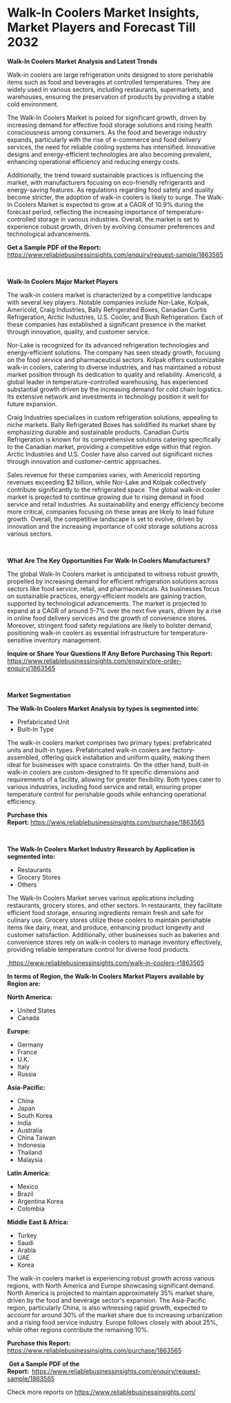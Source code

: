 <p><h1>Walk-In Coolers Market Insights, Market Players and Forecast Till 2032</h1></p><p><strong>Walk-In Coolers Market Analysis and Latest Trends</strong></p>
<p><p>Walk-in coolers are large refrigeration units designed to store perishable items such as food and beverages at controlled temperatures. They are widely used in various sectors, including restaurants, supermarkets, and warehouses, ensuring the preservation of products by providing a stable cold environment.</p><p>The Walk-In Coolers Market is poised for significant growth, driven by increasing demand for effective food storage solutions and rising health consciousness among consumers. As the food and beverage industry expands, particularly with the rise of e-commerce and food delivery services, the need for reliable cooling systems has intensified. Innovative designs and energy-efficient technologies are also becoming prevalent, enhancing operational efficiency and reducing energy costs.</p><p>Additionally, the trend toward sustainable practices is influencing the market, with manufacturers focusing on eco-friendly refrigerants and energy-saving features. As regulations regarding food safety and quality become stricter, the adoption of walk-in coolers is likely to surge. The Walk-In Coolers Market is expected to grow at a CAGR of 10.9% during the forecast period, reflecting the increasing importance of temperature-controlled storage in various industries. Overall, the market is set to experience robust growth, driven by evolving consumer preferences and technological advancements.</p></p>
<p><strong>Get a Sample PDF of the Report:&nbsp;</strong> <a href="https://www.reliablebusinessinsights.com/enquiry/request-sample/1863565?utm_campaign=2768&utm_medium=2&utm_source=Github&utm_content=ia&utm_term=12042025&utm_id=walk-in-coolers">https://www.reliablebusinessinsights.com/enquiry/request-sample/1863565</a></p>
<p>&nbsp;</p>
<p><strong>Walk-In Coolers Major Market Players</strong></p>
<p><p>The walk-in coolers market is characterized by a competitive landscape with several key players. Notable companies include Nor-Lake, Kolpak, Americold, Craig Industries, Bally Refrigerated Boxes, Canadian Curtis Refrigeration, Arctic Industries, U.S. Cooler, and Bush Refrigeration. Each of these companies has established a significant presence in the market through innovation, quality, and customer service.</p><p>Nor-Lake is recognized for its advanced refrigeration technologies and energy-efficient solutions. The company has seen steady growth, focusing on the food service and pharmaceutical sectors. Kolpak offers customizable walk-in coolers, catering to diverse industries, and has maintained a robust market position through its dedication to quality and reliability. Americold, a global leader in temperature-controlled warehousing, has experienced substantial growth driven by the increasing demand for cold chain logistics. Its extensive network and investments in technology position it well for future expansion.</p><p>Craig Industries specializes in custom refrigeration solutions, appealing to niche markets. Bally Refrigerated Boxes has solidified its market share by emphasizing durable and sustainable products. Canadian Curtis Refrigeration is known for its comprehensive solutions catering specifically to the Canadian market, providing a competitive edge within that region. Arctic Industries and U.S. Cooler have also carved out significant niches through innovation and customer-centric approaches.</p><p>Sales revenue for these companies varies, with Americold reporting revenues exceeding $2 billion, while Nor-Lake and Kolpak collectively contribute significantly to the refrigerated space. The global walk-in cooler market is projected to continue growing due to rising demand in food service and retail industries. As sustainability and energy efficiency become more critical, companies focusing on these areas are likely to lead future growth. Overall, the competitive landscape is set to evolve, driven by innovation and the increasing importance of cold storage solutions across various sectors.</p></p>
<p>&nbsp;</p>
<p><strong>What Are The Key Opportunities For Walk-In Coolers Manufacturers?</strong></p>
<p><p>The global Walk-In Coolers market is anticipated to witness robust growth, propelled by increasing demand for efficient refrigeration solutions across sectors like food service, retail, and pharmaceuticals. As businesses focus on sustainable practices, energy-efficient models are gaining traction, supported by technological advancements. The market is projected to expand at a CAGR of around 5-7% over the next five years, driven by a rise in online food delivery services and the growth of convenience stores. Moreover, stringent food safety regulations are likely to bolster demand, positioning walk-in coolers as essential infrastructure for temperature-sensitive inventory management.</p></p>
<p><strong>Inquire or Share Your Questions If Any Before Purchasing This Report:</strong> <a href="https://www.reliablebusinessinsights.com/enquiry/pre-order-enquiry/1863565?utm_campaign=2768&utm_medium=2&utm_source=Github&utm_content=ia&utm_term=12042025&utm_id=walk-in-coolers">https://www.reliablebusinessinsights.com/enquiry/pre-order-enquiry/1863565</a></p>
<p>&nbsp;</p>
<p><strong>Market Segmentation</strong></p>
<p><strong>The Walk-In Coolers Market Analysis by types is segmented into:</strong></p>
<p><ul><li>Prefabricated Unit</li><li>Built-In Type</li></ul></p>
<p><p>The walk-in coolers market comprises two primary types: prefabricated units and built-in types. Prefabricated walk-in coolers are factory-assembled, offering quick installation and uniform quality, making them ideal for businesses with space constraints. On the other hand, built-in walk-in coolers are custom-designed to fit specific dimensions and requirements of a facility, allowing for greater flexibility. Both types cater to various industries, including food service and retail, ensuring proper temperature control for perishable goods while enhancing operational efficiency.</p></p>
<p><strong>Purchase this Report:&nbsp;</strong><a href="https://www.reliablebusinessinsights.com/purchase/1863565?utm_campaign=2768&utm_medium=2&utm_source=Github&utm_content=ia&utm_term=12042025&utm_id=walk-in-coolers">https://www.reliablebusinessinsights.com/purchase/1863565</a></p>
<p>&nbsp;</p>
<p><strong>The Walk-In Coolers Market Industry Research by Application is segmented into:</strong></p>
<p><ul><li>Restaurants</li><li>Grocery Stores</li><li>Others</li></ul></p>
<p><p>The Walk-In Coolers Market serves various applications including restaurants, grocery stores, and other sectors. In restaurants, they facilitate efficient food storage, ensuring ingredients remain fresh and safe for culinary use. Grocery stores utilize these coolers to maintain perishable items like dairy, meat, and produce, enhancing product longevity and customer satisfaction. Additionally, other businesses such as bakeries and convenience stores rely on walk-in coolers to manage inventory effectively, providing reliable temperature control for diverse food products.</p></p>
<p><a href="https://www.reliablebusinessinsights.com/walk-in-coolers-r1863565?utm_campaign=2768&utm_medium=2&utm_source=Github&utm_content=ia&utm_term=12042025&utm_id=walk-in-coolers">&nbsp;https://www.reliablebusinessinsights.com/walk-in-coolers-r1863565</a></p>
<p><strong>In terms of Region, the Walk-In Coolers Market Players available by Region are:</strong></p>
<p>
    <p> <strong> North America: </strong>
        <ul>
            <li>United States</li>
            <li>Canada</li>
        </ul>
        </p> 
    <p> <strong> Europe: </strong>
        <ul>
            <li>Germany</li>
            <li>France</li>
            <li>U.K.</li>
            <li>Italy</li>
            <li>Russia</li>
        </ul>
        </p> 
    <p> <strong> Asia-Pacific: </strong>
        <ul>
            <li>China</li>
            <li>Japan</li>
            <li>South Korea</li>
            <li>India</li>
            <li>Australia</li>
            <li>China Taiwan</li>
            <li>Indonesia</li>
            <li>Thailand</li>
            <li>Malaysia</li>
        </ul>
        </p> 
    <p> <strong> Latin America: </strong>
        <ul>
            <li>Mexico</li>
            <li>Brazil</li>
            <li>Argentina Korea</li>
            <li>Colombia</li>
        </ul>
        </p> 
    <p> <strong> Middle East & Africa: </strong>
        <ul>
            <li>Turkey</li>
            <li>Saudi</li>
            <li>Arabia</li>
            <li>UAE</li>
            <li>Korea</li>
        </ul>
    </p>
    </p>
<p><p>The walk-in coolers market is experiencing robust growth across various regions, with North America and Europe showcasing significant demand. North America is projected to maintain approximately 35% market share, driven by the food and beverage sector's expansion. The Asia-Pacific region, particularly China, is also witnessing rapid growth, expected to account for around 30% of the market share due to increasing urbanization and a rising food service industry. Europe follows closely with about 25%, while other regions contribute the remaining 10%.</p></p>
<p><strong>Purchase this Report: </strong><a href="https://www.reliablebusinessinsights.com/purchase/1863565?utm_campaign=2768&utm_medium=2&utm_source=Github&utm_content=ia&utm_term=12042025&utm_id=walk-in-coolers">https://www.reliablebusinessinsights.com/purchase/1863565</a></p>
<p>&nbsp;<strong>Get a Sample PDF of the Report:&nbsp;&nbsp;</strong><a href="https://www.reliablebusinessinsights.com/enquiry/request-sample/1863565?utm_campaign=2768&utm_medium=2&utm_source=Github&utm_content=ia&utm_term=12042025&utm_id=walk-in-coolers">https://www.reliablebusinessinsights.com/enquiry/request-sample/1863565</a></p>
<p><strong></strong></p>
<p>Check more reports on <a href="https://www.reliablebusinessinsights.com/?utm_campaign=2768&utm_medium=2&utm_source=Github&utm_content=ia&utm_term=12042025&utm_id=walk-in-coolers">https://www.reliablebusinessinsights.com/</a></p>